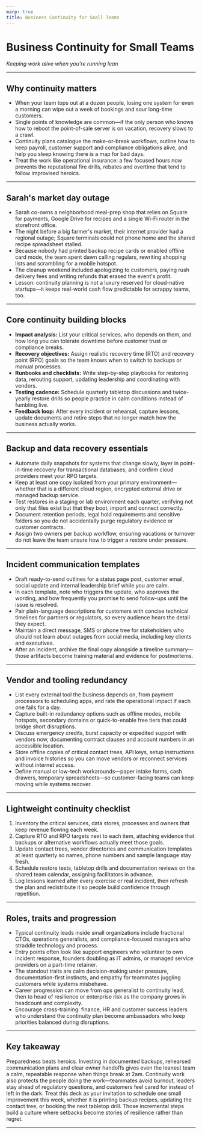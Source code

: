 ```yaml
---
marp: true
title: Business Continuity for Small Teams
---
```


# Business Continuity for Small Teams
*Keeping work alive when you're running lean*

---

## Why continuity matters
- When your team tops out at a dozen people, losing one system for even a morning can wipe out a week of bookings and sour long-time customers.
- Single points of knowledge are common—if the only person who knows how to reboot the point-of-sale server is on vacation, recovery slows to a crawl.
- Continuity plans catalogue the make-or-break workflows, outline how to keep payroll, customer support and compliance obligations alive, and help you sleep knowing there is a map for bad days.
- Treat the work like operational insurance: a few focused hours now prevents the reputational fire drills, rebates and overtime that tend to follow improvised heroics.

---

## Sarah's market day outage
- Sarah co-owns a neighborhood meal-prep shop that relies on Square for payments, Google Drive for recipes and a single Wi-Fi router in the storefront office.
- The night before a big farmer's market, their internet provider had a regional outage; Square terminals could not phone home and the shared recipe spreadsheet stalled.
- Because nobody had printed backup recipe cards or enabled offline card mode, the team spent dawn calling regulars, rewriting shopping lists and scrambling for a mobile hotspot.
- The cleanup weekend included apologizing to customers, paying rush delivery fees and writing refunds that erased the event's profit.
- Lesson: continuity planning is not a luxury reserved for cloud-native startups—it keeps real-world cash flow predictable for scrappy teams, too.

---

## Core continuity building blocks
- **Impact analysis:** List your critical services, who depends on them, and how long you can tolerate downtime before customer trust or compliance breaks.
- **Recovery objectives:** Assign realistic recovery time (RTO) and recovery point (RPO) goals so the team knows when to switch to backups or manual processes.
- **Runbooks and checklists:** Write step-by-step playbooks for restoring data, rerouting support, updating leadership and coordinating with vendors.
- **Testing cadence:** Schedule quarterly tabletop discussions and twice-yearly restore drills so people practice in calm conditions instead of fumbling live.
- **Feedback loop:** After every incident or rehearsal, capture lessons, update documents and retire steps that no longer match how the business actually works.

---

## Backup and data recovery essentials
- Automate daily snapshots for systems that change slowly, layer in point-in-time recovery for transactional databases, and confirm cloud providers meet your RPO targets.
- Keep at least one copy isolated from your primary environment—whether that is a different cloud region, encrypted external drive or managed backup service.
- Test restores in a staging or lab environment each quarter, verifying not only that files exist but that they boot, import and connect correctly.
- Document retention periods, legal hold requirements and sensitive folders so you do not accidentally purge regulatory evidence or customer contracts.
- Assign two owners per backup workflow, ensuring vacations or turnover do not leave the team unsure how to trigger a restore under pressure.

---

## Incident communication templates
- Draft ready-to-send outlines for a status page post, customer email, social update and internal leadership brief while you are calm.
- In each template, note who triggers the update, who approves the wording, and how frequently you promise to send follow-ups until the issue is resolved.
- Pair plain-language descriptions for customers with concise technical timelines for partners or regulators, so every audience hears the detail they expect.
- Maintain a direct message, SMS or phone tree for stakeholders who should not learn about outages from social media, including key clients and executives.
- After an incident, archive the final copy alongside a timeline summary—those artifacts become training material and evidence for postmortems.

---

## Vendor and tooling redundancy
- List every external tool the business depends on, from payment processors to scheduling apps, and rate the operational impact if each one fails for a day.
- Capture built-in redundancy options such as offline modes, mobile hotspots, secondary domains or quick-to-enable free tiers that could bridge short disruptions.
- Discuss emergency credits, burst capacity or expedited support with vendors now, documenting contract clauses and account numbers in an accessible location.
- Store offline copies of critical contact trees, API keys, setup instructions and invoice histories so you can move vendors or reconnect services without internet access.
- Define manual or low-tech workarounds—paper intake forms, cash drawers, temporary spreadsheets—so customer-facing teams can keep moving while systems recover.

---

## Lightweight continuity checklist
1. Inventory the critical services, data stores, processes and owners that keep revenue flowing each week.
2. Capture RTO and RPO targets next to each item, attaching evidence that backups or alternative workflows actually meet those goals.
3. Update contact trees, vendor directories and communication templates at least quarterly so names, phone numbers and sample language stay fresh.
4. Schedule restore tests, tabletop drills and documentation reviews on the shared team calendar, assigning facilitators in advance.
5. Log lessons learned after every exercise or real incident, then refresh the plan and redistribute it so people build confidence through repetition.

---

## Roles, traits and progression
- Typical continuity leads inside small organizations include fractional CTOs, operations generalists, and compliance-focused managers who straddle technology and process.
- Entry points often look like support engineers who volunteer to own incident response, founders doubling as IT admins, or managed service providers on a part-time retainer.
- The standout traits are calm decision-making under pressure, documentation-first instincts, and empathy for teammates juggling customers while systems misbehave.
- Career progression can move from ops generalist to continuity lead, then to head of resilience or enterprise risk as the company grows in headcount and complexity.
- Encourage cross-training: finance, HR and customer success leaders who understand the continuity plan become ambassadors who keep priorities balanced during disruptions.

---

## Key takeaway
Preparedness beats heroics. Investing in documented backups, rehearsed communication plans and clear owner handoffs gives even the leanest team a calm, repeatable response when things break at 2am.
Continuity work also protects the people doing the work—teammates avoid burnout, leaders stay ahead of regulatory questions, and customers feel cared for instead of left in the dark.
Treat this deck as your invitation to schedule one small improvement this week, whether it is printing backup recipes, updating the contact tree, or booking the next tabletop drill.
Those incremental steps build a culture where setbacks become stories of resilience rather than regret.

---
